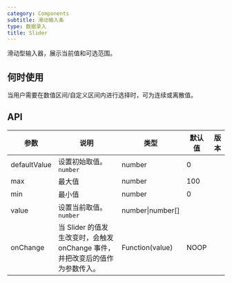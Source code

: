 ```yaml
---
category: Components
subtitle: 滑动输入条
type: 数据录入
title: Slider
---
```


滑动型输入器，展示当前值和可选范围。

## 何时使用

当用户需要在数值区间/自定义区间内进行选择时，可为连续或离散值。

## API

| 参数 | 说明 | 类型 | 默认值 | 版本 |
| --- | --- | --- | --- | --- |
| defaultValue | 设置初始取值。`number` | number | 0 |  |
| max | 最大值 | number | 100 |  |
| min | 最小值 | number | 0 |  |
| value | 设置当前取值。`number` | number\|number\[] |  |  |
| onChange | 当 Slider 的值发生改变时，会触发 onChange 事件，并把改变后的值作为参数传入。 | Function(value) | NOOP |  |
